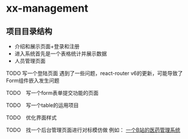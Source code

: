 # xx-management

## 项目目录结构
+ 介绍和展示页面+登录和注册
+ 进入系统首先是一个表格统计并展示数据
+ 人员管理页面

TODO 写一个登陆页面
遇到了一些问题，react-router v6的更新，可能导致了Form组件嵌入发生问题

TODO　写一个form表单提交功能的页面

TODO　写一个table的运用项目

TODO　优化界面样式

TODO　找一个后台管理页面进行对标模仿做
例如： [一个B站的医药管理系统](https://www.bilibili.com/video/BV12G411A7zR/?p=7&spm_id_from=pageDriver&vd_source=9a25169e10cee14a220c559b6e40fdc0)


